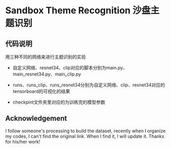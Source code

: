 # Sandbox Theme Recognition 沙盘主题识别

## 代码说明

用三种不同的网络来进行主题识别的实验
- 自定义网络、resnet34、clip对应的脚本分别为main.py、main_resnet34.py、main_clip.py

- runs、runs_clip、runs_resnet34分别为自定义网络、clip、resnet34对应的tensorboard的可视化的结果

- checkpint文件夹里对应的为训练完的模型参数


## Acknowledgement
I follow someone's processing to build the dataset, recently when I organize my codes, I can't find the original link. When I find it, I will update it. Thanks for his/her work!
